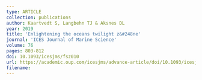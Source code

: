 ```yaml
---
type: ARTICLE
collection: publications
author: Kaartvedt S, Langbehn TJ & Aksnes DL
year: 2019
title: 'Enlightening the oceans twilight z&#248ne'
journal: 'ICES Journal of Marine Science'
volume: 76
pages: 803-812
doi: 10.1093/icesjms/fsz010
url: https://academic.oup.com/icesjms/advance-article/doi/10.1093/icesjms/fsz010/5306603
filename:
---
```

